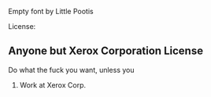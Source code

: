 Empty font by Little Pootis

License:

Anyone but Xerox Corporation License
------------------------------------

Do what the fuck you want, unless you 
1) Work at Xerox Corp.
